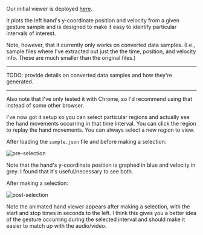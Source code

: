 Our initial viewer is deployed [here](http://joyrexus.github.io/sandbox/leap/viewer/).

It plots the left hand's y-coordinate position and velocity from a given gesture sample and is designed to make it easy to identify particular intervals of interest.

Note, however, that it currently only works on converted data samples.  (I.e., sample files where I've extracted out just the the time, position, and velocity info.  These are much smaller than the original files.)  

---

TODO: provide details on converted data samples and how they're generated.

---

Also note that I've only tested it with Chrome, so I'd recommend using that instead of some other browser.

I've now got it setup so you can select particular regions and actually see the hand movements occurring in that time interval.  You can click the region to replay the hand movements.  You can always select a new region to view.

After loading the `sample.json` file and before making a selection:

![pre-selection](pre-selection.png)

Note that the hand's y-coordinate position is graphed in blue and velocity in grey.  I found that it's useful/necessary to see both. 

After making a selection:

![post-selection](post-selection.png)

Note the animated hand viewer appears after making a selection, with the start and stop times in seconds to the left.  I think this gives you a better idea of the gesture occurring during the selected interval and should make it easier to match up with the audio/video.
